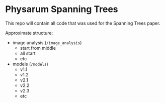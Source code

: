 # Physarum Spanning Trees

This repo will contain all code that was used for the Spanning Trees paper.

Approximate structure:

- image analysis (`/image_analysis`)
  - start from middle
  - all start
  - etc
- models (`/models`)
  - v1.1
  - v1.2
  - v2.1
  - v2.2
  - v2.3
  - etc
